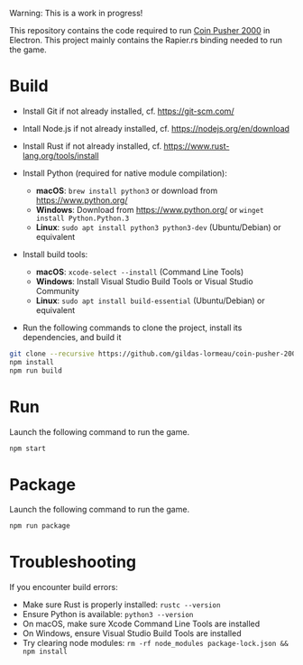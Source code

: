 Warning: This is a work in progress!

This repository contains the code required to run [Coin Pusher 2000](https://github.com/gildas-lormeau/coin-pusher-2000) in Electron. This project mainly contains the Rapier.rs binding needed to run the game.

# Build

- Install Git if not already installed, cf. https://git-scm.com/
- Intall Node.js if not already installed, cf. https://nodejs.org/en/download
- Install Rust if not already installed, cf. https://www.rust-lang.org/tools/install
- Install Python (required for native module compilation):
  - **macOS**: `brew install python3` or download from https://www.python.org/
  - **Windows**: Download from https://www.python.org/ or `winget install Python.Python.3`
  - **Linux**: `sudo apt install python3 python3-dev` (Ubuntu/Debian) or equivalent
- Install build tools:
  - **macOS**: `xcode-select --install` (Command Line Tools)
  - **Windows**: Install Visual Studio Build Tools or Visual Studio Community
  - **Linux**: `sudo apt install build-essential` (Ubuntu/Debian) or equivalent

- Run the following commands to clone the project, install its dependencies, and build it
```sh
git clone --recursive https://github.com/gildas-lormeau/coin-pusher-2000-electron.git
npm install
npm run build
```
# Run

Launch the following command to run the game. 
```sh
npm start
```

# Package

Launch the following command to run the game. 
```sh
npm run package
```

# Troubleshooting

If you encounter build errors:
- Make sure Rust is properly installed: `rustc --version`
- Ensure Python is available: `python3 --version`
- On macOS, make sure Xcode Command Line Tools are installed
- On Windows, ensure Visual Studio Build Tools are installed
- Try clearing node modules: `rm -rf node_modules package-lock.json && npm install`